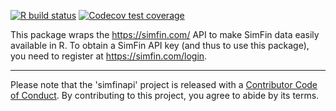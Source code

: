 <!-- badges: start -->
[![R build status](https://github.com/Plebejer/simfinapi/workflows/R-CMD-check/badge.svg)](https://github.com/Plebejer/simfinapi/actions)
[![Codecov test coverage](https://github.com/Plebejer/simfinapi/workflows/test-coverage/badge.svg)](https://github.com/Plebejer/simfinapi/actions)
<!-- badges: end -->

This package wraps the https://simfin.com/ API to make SimFin data easily
available in R. To obtain a SimFin API key (and thus to use this package), you
need to register at https://simfin.com/login.

---

Please note that the 'simfinapi' project is released with a
[Contributor Code of Conduct](.github/CODE_OF_CONDUCT.md).
By contributing to this project, you agree to abide by its terms.   
